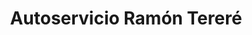 ---
title: "Autoservicio Ramón Tereré"
url: /alberdi/autoservicio-ramon-terere/
shop: Supermarkt
---